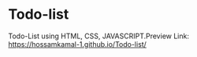 # Todo-list
Todo-List using HTML, CSS, JAVASCRIPT.Preview Link: https://hossamkamal-1.github.io/Todo-list/
